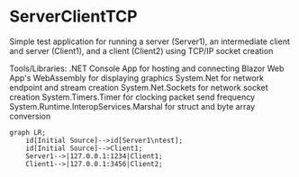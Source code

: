 # ServerClientTCP
Simple test application for running a server (Server1), an intermediate client and server (Client1), and a client (Client2) using TCP/IP socket creation

Tools/Libraries:
.NET Console App for hosting and connecting
Blazor Web App's WebAssembly for displaying graphics
System.Net for network endpoint and stream creation
System.Net.Sockets for network socket creation
System.Timers.Timer for clocking packet send frequency
System.Runtime.InteropServices.Marshal for struct and byte array conversion

```mermaid
graph LR;
    id[Initial Source]-->id[Server1\ntest];
    id[Initial Source]-->Client1;
    Server1-->|127.0.0.1:1234|Client1;
    Client1-->|127.0.0.1:3456|Client2;
```